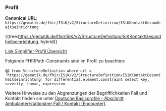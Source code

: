 ### Profil

**Canonical URL**: ```https://gematik.de/fhir/ISiK/v2/StructureDefinition/ISiKKontaktGesundheitseinrichtung```

{{tree:https://gematik.de/fhir/ISiK/v2/StructureDefinition/ISiKKontaktGesundheitseinrichtung, hybrid}}

[Link Simplifier Profil Übersicht](https://gematik.de/fhir/ISiK/v2/StructureDefinition/ISiKKontaktGesundheitseinrichtung)

Folgende FHIRPath-Constraints sind im Profil zu beachten:

@``` from StructureDefinition where url = 'https://gematik.de/fhir/ISiK/v2/StructureDefinition/ISiKKontaktGesundheitseinrichtung' for differential.element.constraint select key, severity, human, expression```

Weitere Hinweise zu den Abgrenzungen der Begrifflichkeiten Fall und Kontakt finden sie unter [Deutsche Basisprofile - Abschnitt Ambulanter/stationärer Fall / Kontakt (Encounter)](https://ig.fhir.de/basisprofile-de/1.2.0/Ressourcen-AmbulanterStationaererFall.html).
